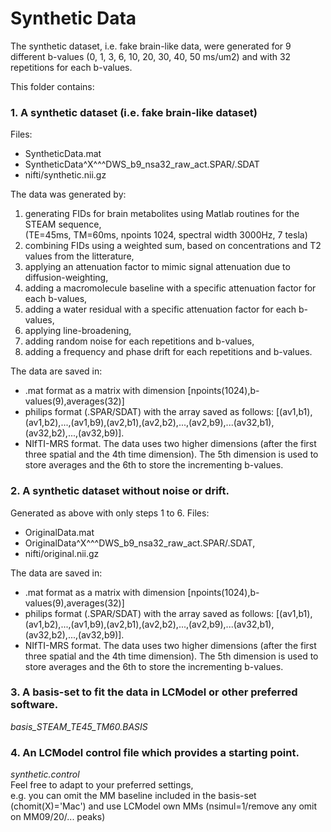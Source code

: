 # Synthetic Data

The synthetic dataset, i.e. fake brain-like data, were generated for 9 different b-values (0, 1, 3, 6, 10, 20, 30, 40, 50 ms/um2) and with 32 repetitions for each b-values.

This folder contains:
### 1. A synthetic dataset (i.e. fake brain-like dataset)

Files:
- SyntheticData.mat
- SyntheticData^X^^^DWS_b9_nsa32_raw_act.SPAR/.SDAT
- nifti/synthetic.nii.gz  


The data was generated by:
1. generating FIDs for brain metabolites using Matlab routines for the STEAM sequence,  
(TE=45ms, TM=60ms, npoints 1024, spectral width 3000Hz, 7 tesla)
2. combining FIDs using a weighted sum, based on concentrations and T2 values from the litterature,
3. applying an attenuation factor to mimic signal attenuation due to diffusion-weighting,
4. adding a macromolecule baseline with a specific attenuation factor for each b-values,
5. adding a water residual with a specific attenuation factor for each b-values,
6. applying line-broadening,
7. adding random noise for each repetitions and b-values,
8. adding a frequency and phase drift for each repetitions and b-values.
      
The data are saved in:
- .mat format as a matrix with dimension [npoints(1024),b-values(9),averages(32)]
- philips format (.SPAR/SDAT) with the array saved as follows: [(av1,b1),(av1,b2),...,(av1,b9),(av2,b1),(av2,b2),...,(av2,b9),...(av32,b1),(av32,b2),...,(av32,b9)].  
- NIfTI-MRS format. The data uses two higher dimensions (after the first three spatial and the 4th time dimension). The 5th dimension is used to store averages and the 6th to store the incrementing b-values.
  
### 2. A synthetic dataset without noise or drift.
Generated as above with only steps 1 to 6.
Files:
- OriginalData.mat
- OriginalData^X^^^DWS_b9_nsa32_raw_act.SPAR/.SDAT,
- nifti/original.nii.gz  

The data are saved in:
- .mat format as a matrix with dimension [npoints(1024),b-values(9),averages(32)]
- philips format (.SPAR/SDAT) with the array saved as follows: [(av1,b1),(av1,b2),...,(av1,b9),(av2,b1),(av2,b2),...,(av2,b9),...(av32,b1),(av32,b2),...,(av32,b9)].  
- NIfTI-MRS format. The data uses two higher dimensions (after the first three spatial and the 4th time dimension). The 5th dimension is used to store averages and the 6th to store the incrementing b-values.

      
### 3. A basis-set to fit the data in LCModel or other preferred software.  
   *basis_STEAM_TE45_TM60.BASIS*
      
### 4. An LCModel control file which provides a starting point.  
   *synthetic.control*  
   Feel free to adapt to your preferred settings,  
   e.g. you can omit the MM baseline included in the basis-set (chomit(X)='Mac') and use LCModel own MMs (nsimul=1/remove any omit on MM09/20/... peaks)
    

 
